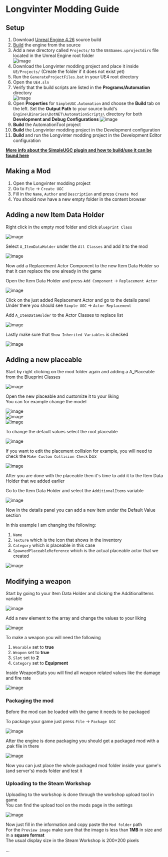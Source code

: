 # Longvinter Modding Guide

## Setup
1. Download [Unreal Engine 4.26](https://docs.unrealengine.com/4.26/en-US/ProgrammingAndScripting/ProgrammingWithCPP/DownloadingSourceCode/) source build 
2. [Build](https://docs.unrealengine.com/4.26/en-US/ProductionPipelines/DevelopmentSetup/BuildingUnrealEngine/) the engine from the source
3. Add a new directory called `Projects/` to the `UE4Games.uprojectdirs` file located in the Unreal Engine root folder  
![image](https://github.com/Uuvana-Studios/longvinter-modding/assets/73204452/59697938-5649-44e4-9f57-05fbdf65dab3)
4. Download the Longvinter modding project and place it inside `UE/Projects/` (Create the folder if it does not exist yet)
5. Run the `GenerateProjectFiles.bat` in your UE4 root directory
6. Open the `UE4.sln`
7. Verify that the build scripts are listed in the **Programs/Automation** directory  
![image](https://github.com/Uuvana-Studios/longvinter-modding/assets/73204452/055aba11-be4a-4f50-b42c-79ebbcda0676)
8. Open **Properties** for `SimpleUGC.Automation` and choose the **Build** tab on the left. Set the **Output Path** to your source build's `Engine\Binaries\DotNET\AutomationScripts\` directory for both **Development and Debug Configurations**
![image](https://github.com/Uuvana-Studios/longvinter-modding/assets/73204452/37234462-af93-464b-b43f-1c86fbc05696)
10. **Build** the AutomationTool project
11. **Build** the Longvinter modding project in the Development configuration
12. **Build** and run the Longvinter modding project in the Development Editor configuration

**[More info about the SimpleUGC plugin and how to build/use it can be found here](https://github.com/EpicGames/UGCExample/blob/release/Documentation/QuickStart.md)**

## Making a Mod
1. Open the Longvinter modding project  
2. Go to `File` &rarr; `Create UGC`
3. Fill in the `Name`, `Author` and `Description` and press `Create Mod`
4. You should now have a new empty folder in the content browser

## Adding a new Item Data Holder
Right click in the empty mod folder and click `Blueprint Class`  

![image](https://github.com/Uuvana-Studios/longvinter-modding/assets/73204452/be1aa9cc-4722-4b76-89f4-1b8690bd6e62)

Select `A_ItemDataHolder` under the `All Classes` and add it to the mod

![image](https://github.com/Uuvana-Studios/longvinter-modding/assets/73204452/ed146279-3454-4bfc-8d18-045e561fa28f)

Now add a Replacement Actor Component to the new Item Data Holder so that it can replace the one already in the game

Open the Item Data Holder and press `Add Component` &rarr; `Replacement Actor`  

![image](https://github.com/Uuvana-Studios/longvinter-modding/assets/73204452/45fa471d-3b24-459c-b1bd-2664081ab514)

Click on the just added Replacement Actor and go to the details panel  
Under there you should see `Simple UGC` &rarr; `Actor Replacement`

Add `A_ItemDataHolder` to the Actor Classes to replace list  

![image](https://github.com/Uuvana-Studios/longvinter-modding/assets/73204452/4faf624e-7ba6-46d0-82e2-104153e97bda)

Lastly make sure that `Show Inherited Variables` is checked  

![image](https://github.com/Uuvana-Studios/longvinter-modding/assets/73204452/1c599ef7-ef5e-4474-a1a5-1baeb143aa86)

## Adding a new placeable

Start by right clicking on the mod folder again and adding a A_Placeable from the Blueprint Classes

![image](https://github.com/Uuvana-Studios/longvinter-modding/assets/73204452/aa98c667-2989-4666-9ece-4196adabddc6)

Open the new placeable and customize it to your liking  
You can for example change the model

![image](https://github.com/Uuvana-Studios/longvinter-modding/assets/73204452/809185e6-efc8-4b81-b1e4-6bc5bf922cba)  
![image](https://github.com/Uuvana-Studios/longvinter-modding/assets/73204452/b58b6c49-364b-4c74-8784-d7977aef5a10)  
![image](https://github.com/Uuvana-Studios/longvinter-modding/assets/73204452/51a93dba-a4ee-4c97-bb3a-d77f8f4781ac)

To change the default values select the root placeable

![image](https://github.com/Uuvana-Studios/longvinter-modding/assets/73204452/261319f1-9332-46f1-b2b7-78f0d24648ac)

If you want to edit the placement collision for example, you will need to check the `Make Custom Collision Check` box

![image](https://github.com/Uuvana-Studios/longvinter-modding/assets/73204452/7042cada-2df6-4853-b49f-878445450694)

After you are done with the placeable then it's time to add it to the Item Data Holder that we added earlier  

Go to the Item Data Holder and select the `AdditionalItems` variable

![image](https://github.com/Uuvana-Studios/longvinter-modding/assets/73204452/efd85c7c-3ffc-4c0d-b834-1f9504a3dcc2)

Now in the details panel you can add a new item under the Default Value section  

In this example I am changing the following:
1. `Name`
2. `Texture` which is the icon that shows in the inventory
3. `Category` which is placeable in this case
4. `SpawnedPlaceableReference` which is the actual placeable actor that we created

![image](https://github.com/Uuvana-Studios/longvinter-modding/assets/73204452/3b41cc63-d449-4d94-a12a-166f5c4592bc)

## Modifying a weapon

Start by going to your Item Data Holder and clicking the AdditionalItems variable

![image](https://github.com/Uuvana-Studios/longvinter-modding/assets/73204452/efd85c7c-3ffc-4c0d-b834-1f9504a3dcc2)

Add a new element to the array and change the values to your liking

![image](https://github.com/Uuvana-Studios/longvinter-modding/assets/73204452/4507b5bb-7849-4237-9b70-454e4cc01d38)

To make a weapon you will need the following
1. `Wearable` set to **true**
2. `Weapon` set to **true**
3. `Slot` set to **2**
4. `Category` set to **Equipment**

Inside WeaponStats you will find all weapon related values like the damage and fire rate

![image](https://github.com/Uuvana-Studios/longvinter-modding/assets/73204452/733c2db2-99dd-4d15-b7de-af43f1d51afe)

### Packaging the mod

Before the mod can be loaded with the game it needs to be packaged

To package your game just press `File` &rarr; `Package UGC`

![image](https://github.com/Uuvana-Studios/longvinter-modding/assets/73204452/fedb3a15-6af4-42e4-abe3-382044005345)

After the engine is done packaging you should get a packaged mod with a .pak file in there

![image](https://github.com/Uuvana-Studios/longvinter-modding/assets/73204452/b6b2b7e4-2340-4f94-b075-e68e90befab8)

Now you can just place the whole packaged mod folder inside your game's (and server's) mods folder and test it

### Uploading to the Steam Workshop

Uploading to the workshop is done through the workshop upload tool in game  
You can find the upload tool on the mods page in the settings

![image](https://github.com/Uuvana-Studios/longvinter-modding/assets/73204452/a52ea15e-ba2f-468a-b79c-69fdcde99b90)

Now just fill in the information and copy paste the `Mod folder` path  
For the `Preview image` make sure that the image is less than **1MB** in size and in a **square format**  
The usual display size in the Steam Workshop is 200×200 pixels

...
